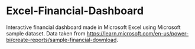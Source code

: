 # Excel-Financial-Dashboard
Interactive financial dashboard made in Microsoft Excel using Microsoft sample dataset. Data taken from https://learn.microsoft.com/en-us/power-bi/create-reports/sample-financial-download.
